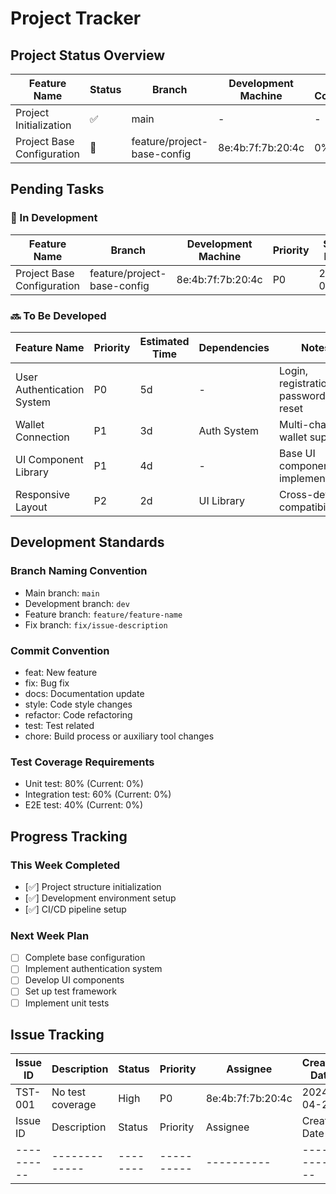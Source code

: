 # Project Tracker

## Project Status Overview

| Feature Name | Status | Branch | Development Machine | Test Coverage | Last Update |
|-------------|--------|--------|---------------------|---------------|-------------|
| Project Initialization | ✅ | main | - | - | 2024-04-28 |
| Project Base Configuration | 🚧 | feature/project-base-config | 8e:4b:7f:7b:20:4c | 0% | 2024-04-28 |

## Pending Tasks

### 🚧 In Development
| Feature Name | Branch | Development Machine | Priority | Start Date | Expected Completion |
|-------------|--------|---------------------|----------|------------|---------------------|
| Project Base Configuration | feature/project-base-config | 8e:4b:7f:7b:20:4c | P0 | 2024-04-28 | 2024-04-30 |

### 🔜 To Be Developed
| Feature Name | Priority | Estimated Time | Dependencies | Notes |
|-------------|----------|----------------|--------------|-------|
| User Authentication System | P0 | 5d | - | Login, registration, password reset |
| Wallet Connection | P1 | 3d | Auth System | Multi-chain wallet support |
| UI Component Library | P1 | 4d | - | Base UI components implementation |
| Responsive Layout | P2 | 2d | UI Library | Cross-device compatibility |

## Development Standards

### Branch Naming Convention
- Main branch: `main`
- Development branch: `dev`
- Feature branch: `feature/feature-name`
- Fix branch: `fix/issue-description`

### Commit Convention
- feat: New feature
- fix: Bug fix
- docs: Documentation update
- style: Code style changes
- refactor: Code refactoring
- test: Test related
- chore: Build process or auxiliary tool changes

### Test Coverage Requirements
- Unit test: 80% (Current: 0%)
- Integration test: 60% (Current: 0%)
- E2E test: 40% (Current: 0%)

## Progress Tracking

### This Week Completed
- [✅] Project structure initialization
- [✅] Development environment setup
- [✅] CI/CD pipeline setup

### Next Week Plan
- [ ] Complete base configuration
- [ ] Implement authentication system
- [ ] Develop UI components
- [ ] Set up test framework
- [ ] Implement unit tests

## Issue Tracking

| Issue ID | Description | Status | Priority | Assignee | Created Date |
|----------|-------------|--------|----------|----------|--------------|
| TST-001 | No test coverage | High | P0 | 8e:4b:7f:7b:20:4c | 2024-04-28 |
| Issue ID | Description | Status | Priority | Assignee | Created Date |
|----------|-------------|--------|----------|----------|--------------| 